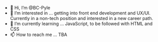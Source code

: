 - 👋 Hi, I’m @BC-Pyle
- 👀 I’m interested in ... getting into front end development and UX/UI. Currently in a non-tech position and interested in a new career path.
- 🌱 I’m currently learning ...  JavaScript, to be followed with HTML and CSS
- 📫 How to reach me ... TBA

<!---
BC-Pyle/BC-Pyle is a ✨ special ✨ repository because its `README.md` (this file) appears on your GitHub profile.
You can click the Preview link to take a look at your changes.
--->
